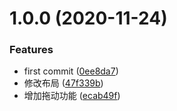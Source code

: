 # 1.0.0 (2020-11-24)


### Features

* first commit ([0ee8da7](https://github.com/wxwzl/vue-pictureViewer/commit/0ee8da7be3b663e2e60ba1673300c39c3d192ca0))
* 修改布局 ([47f339b](https://github.com/wxwzl/vue-pictureViewer/commit/47f339ba29684bef261f275b2f321f4368ab759d))
* 增加拖动功能 ([ecab49f](https://github.com/wxwzl/vue-pictureViewer/commit/ecab49f2c55af9debcc60129445c6d3ac8dd5b25))




